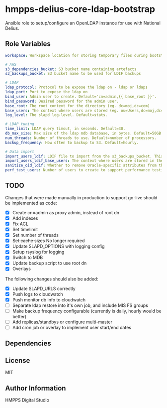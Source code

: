 hmpps-delius-core-ldap-bootstrap
=========

Ansible role to setup/configure an OpenLDAP instance for use with National Delius.


Role Variables
--------------

```yaml
workspace: Workspace location for storing temporary files during bootstrap

# AWS
s3_dependencies_bucket: S3 bucket name containing artefacts
s3_backups_bucket: S3 bucket name to be used for LDIF backups

# LDAP
ldap_protocol: Protocol to be expose the ldap on - ldap or ldaps 
ldap_port: Port to expose the ldap on
bind_user: Admin user to create. Default='cn=admin,{{ base_root }}'.
bind_password: Desired password for the admin user.
base_root: The root context for the directory (eg. dc=moj,dc=com)
base_users: The context where users are stored (eg. ou=Users,dc=moj,dc=com)
log_level: The slapd log-level. Default=stats.

# LDAP tuning
time_limit: LDAP query timout, in seconds. Default=30.
db_max_size: Max size of the ldap mdb database, in bytes. Default=50GB.
num_threads: Number of threads to use. Default=number of processors.
backup_frequency: How often to backup to S3. Default=hourly.

# Data import
import_users_ldif: LDIF file to import from the s3_backups_bucket. This can be set to LATEST to retrieve the latest backup from S3. Default=None (no users)
import_users_ldif_base_users: The context where users are stored in the imported LDIF (eg. ou=NDProd,cn=Users,dc=moj,dc=com)
sanitize_oid_ldif: Whether to remove Oracle-specific attributes from the LDIF
perf_test_users: Number of users to create to support performance testing. Default=0

```

TODO
----
Changes that were made manually in production to support go-live should be implemented as code:
- [x] Create cn=admin as proxy admin, instead of root dn
- [x] Add indexes
- [x] Fix ACL
- [x] Set timelimit
- [x] Set number of threads
- [x] ~~Set cache sizes~~ No longer required
- [x] Update SLAPD_OPTIONS with logging config
- [x] Setup rsyslog for logging
- [x] Switch to MDB
- [x] Update backup script to use root dn
- [x] Overlays

The following changes should also be added:
- [x] Update SLAPD_URLS correctly
- [x] Push logs to cloudwatch
- [x] Push monitor db info to cloudwatch
- [ ] Separate ldap restore into it's own job, and include MIS FS groups
- [ ] Make backup frequency configurable (currently is daily, hourly would be better)
- [ ] Add replicas/standbys or configure multi-master
- [ ] Add cron job or overlay to implement user start/end dates

Dependencies
------------


License
-------

MIT

Author Information
------------------

HMPPS Digital Studio
